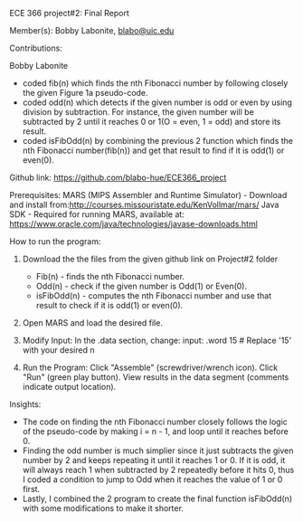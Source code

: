 ECE 366 project#2: Final Report

Member(s):
Bobby Labonite, blabo@uic.edu

Contributions:

Bobby Labonite
  - coded fib(n) which finds the nth Fibonacci number by following closely the given Figure 1a pseudo-code.
  - coded odd(n) which detects if the given number is odd or even by using division by subtraction. For instance, the given number will be subtracted by 2 until it reaches 0 or 1(O = even, 1 = odd) and store its result.           
  - coded isFibOdd(n) by combining the previous 2 function which finds the nth Fibonacci number(fib(n)) and get that result to find if it is odd(1) or even(0).
               
Github link: https://github.com/blabo-hue/ECE366_project

Prerequisites:
MARS (MIPS Assembler and Runtime Simulator) - Download and install from:http://courses.missouristate.edu/KenVollmar/mars/
Java SDK - Required for running MARS, available at: https://www.oracle.com/java/technologies/javase-downloads.html

How to run the program:

1. Download the the files from the given github link on Project#2 folder

    - Fib(n) - finds the nth Fibonacci number.
    - Odd(n) - check if the given number is Odd(1) or Even(0).
    - isFibOdd(n) - computes the nth Fibonacci number and use that result to check if it is odd(1) or even(0).
 
3. Open MARS and load the desired file.
   
4. Modify Input:
    In the .data section, change:
    input: .word 15   # Replace '15' with your desired n
   
5. Run the Program:
    Click "Assemble" (screwdriver/wrench icon).
    Click "Run" (green play button).
    View results in the data segment (comments indicate output location).

Insights:
  - The code on finding the nth Fibonacci number closely follows the logic of the pseudo-code by making i = n - 1, and loop until it reaches before 0. 
  - Finding the odd number is much simplier since it just subtracts the given number by 2 and keeps repeating it until it reaches 1 or 0. If it is odd, it will always reach 1 when subtracted by 2 repeatedly before it hits 0, thus I coded 
    a condition to jump to Odd when it reaches the value of 1 or 0 first. 
  - Lastly, I combined the 2 program to create the final function isFibOdd(n) with some modifications to make it shorter.
